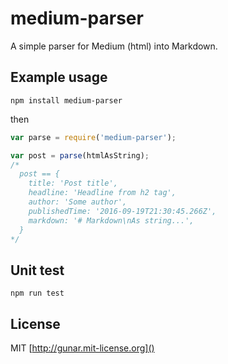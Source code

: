 # medium-parser

A simple parser for Medium (html) into Markdown.

## Example usage

`npm install medium-parser`

then

```js
var parse = require('medium-parser');

var post = parse(htmlAsString);
/*
  post == {
    title: 'Post title',
    headline: 'Headline from h2 tag',
    author: 'Some author',
    publishedTime: '2016-09-19T21:30:45.266Z',
    markdown: '# Markdown\nAs string...',
  }
*/
```

## Unit test

```
npm run test
```

## License

MIT [http://gunar.mit-license.org]()
